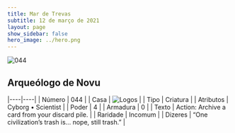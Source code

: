 ```yaml
---
title: Mar de Trevas
subtitle: 12 de março de 2021
layout: page
show_sidebar: false
hero_image: ../hero.png
---
```


![044](https://cdn.keyforgegame.com/media/card_front/pt/496_044_X27M5CQW494F_pt.png)

## Arqueólogo de Novu

|----|----|
| Número | 044 |
| Casa | ![Logos](https://archonarcana.com/images/thumb/c/ce/Logos.png/22px-Logos.png "Logos") |
| Tipo | Criatura |
| Atributos | Cyborg • Scientist |
| Poder | 4 |
| Armadura | 0 |
| Texto | Action: Archive a card from your discard pile. |
| Raridade | Incomum |
| Dizeres | “One civilization’s trash is... nope, still trash.” |
